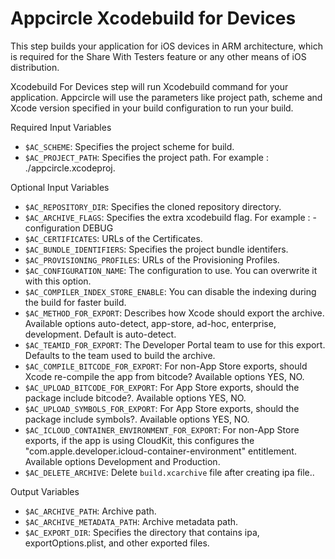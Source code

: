 # Appcircle Xcodebuild for Devices

This step builds your application for iOS devices in ARM architecture, which is required for the Share With Testers feature or any other means of iOS distribution.

Xcodebuild For Devices step will run Xcodebuild command for your application. Appcircle will use the parameters like project path, scheme and Xcode version specified in your build configuration to run your build.

Required Input Variables
- `$AC_SCHEME`: Specifies the project scheme for build.
- `$AC_PROJECT_PATH`: Specifies the project path. For example : ./appcircle.xcodeproj.


Optional Input Variables
- `$AC_REPOSITORY_DIR`: Specifies the cloned repository directory.
- `$AC_ARCHIVE_FLAGS`: Specifies the extra xcodebuild flag. For example : -configuration DEBUG
- `$AC_CERTIFICATES`: URLs of the Certificates.
- `$AC_BUNDLE_IDENTIFIERS`: Specifies the project bundle identifers.
- `$AC_PROVISIONING_PROFILES`: URLs of the Provisioning Profiles.
- `$AC_CONFIGURATION_NAME`: The configuration to use. You can overwrite it with this option.
- `$AC_COMPILER_INDEX_STORE_ENABLE`: You can disable the indexing during the build for faster build.
- `$AC_METHOD_FOR_EXPORT`: Describes how Xcode should export the archive. Available options auto-detect, app-store, ad-hoc, enterprise, development. Default is auto-detect.
- `$AC_TEAMID_FOR_EXPORT`: The Developer Portal team to use for this export. Defaults to the team used to build the archive.
- `$AC_COMPILE_BITCODE_FOR_EXPORT`: For non-App Store exports, should Xcode re-compile the app from bitcode? Available options YES, NO.
- `$AC_UPLOAD_BITCODE_FOR_EXPORT`: For App Store exports, should the package include bitcode?. Available options YES, NO.
- `$AC_UPLOAD_SYMBOLS_FOR_EXPORT`: For App Store exports, should the package include symbols?. Available options YES, NO.
- `$AC_ICLOUD_CONTAINER_ENVIRONMENT_FOR_EXPORT`: For non-App Store exports, if the app is using CloudKit, this configures the "com.apple.developer.icloud-container-environment" entitlement. Available options Development and Production.
- `$AC_DELETE_ARCHIVE`: Delete `build.xcarchive` file after creating ipa file..


Output Variables
- `$AC_ARCHIVE_PATH`: Archive path.
- `$AC_ARCHIVE_METADATA_PATH`: Archive metadata path.
- `$AC_EXPORT_DIR`: Specifies the directory that contains ipa, exportOptions.plist, and other exported files.

